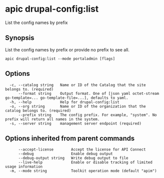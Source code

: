 # apic drupal-config:list

List the config names by prefix

## Synopsis

List the config names by prefix or provide no prefix to see all.

```
apic drupal-config:list --mode portaladmin [flags]
```

## Options

```
  -c, --catalog string   Name or ID of the Catalog that the site belongs to. (required)
      --format string    Output format. One of [json yaml octet-stream go-template=... go-template-file=...], defaults to yaml.
  -h, --help             Help for drupal-config:list
  -o, --org string       Name or ID of the organization that the catalog belongs to. (required)
      --prefix string    The config prefix. For example, "system". No prefix will return all names in the system.
  -s, --server string    management server endpoint (required)
```

## Options inherited from parent commands

```
      --accept-license        Accept the license for API Connect
      --debug                 Enable debug output
      --debug-output string   Write debug output to file
      --live-help             Enable or disable tracking of limited usage information
  -m, --mode string           Toolkit operation mode (default "apim")
```
